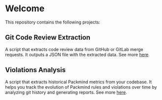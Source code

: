 # Welcome

This repository contains the following projects:

## Git Code Review Extraction

A script that extracts code review data from GitHub or GitLab merge requests. It outputs a JSON file with the extracted data.
See more [here](git-code-review-extraction).

## Violations Analysis

A script that extracts historical Packmind metrics from your codebase. It helps you track the evolution of Packmind rules and violations over time by analyzing git history and generating reports.
See more [here](violations-analysis).